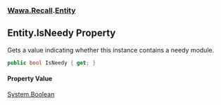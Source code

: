 ### [Wawa.Recall](Wawa.Recall.md 'Wawa.Recall').[Entity](Entity.md 'Wawa.Recall.Entity')

## Entity.IsNeedy Property

Gets a value indicating whether this instance contains a needy module.

```csharp
public bool IsNeedy { get; }
```

#### Property Value
[System.Boolean](https://docs.microsoft.com/en-us/dotnet/api/System.Boolean 'System.Boolean')